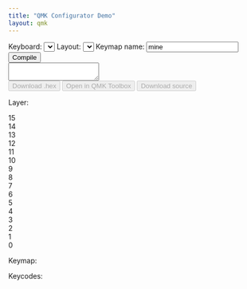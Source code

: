 ```yaml
---
title: "QMK Configurator Demo"
layout: qmk
---
```


<select id="template" style="display:none;">
    <option id="templateOption"></option>
</select>
<div id="controller">
  <div id="controller-top">
    <label>Keyboard: <select id="keyboard" onChange=" setSelectWidth(this);"></select></label> 
    <label>Layout: <select id="layout" onChange=" setSelectWidth(this);"></select></label>
    <label id="keymap-name-label">Keymap name: <input id="keymap-name" type="text" value="mine" /></label>
    <button id="compile">Compile</button>
  </div><textarea id="status" readonly></textarea><div id="controller-bottom">
    <button id="hex" disabled>Download .hex</button>
    <button id="toolbox" disabled>Open in QMK Toolbox</button>
    <button id="source" disabled>Download source</button>
  </div>
</div>
<div class="split-content">
  <div class="left-side">
    <p><label>Layer:</label></p>
    <div id="layers">
      <div class="layer">15</div>
      <div class="layer">14</div>
      <div class="layer">13</div>
      <div class="layer">12</div>
      <div class="layer">11</div>
      <div class="layer">10</div>
      <div class="layer">9</div>
      <div class="layer">8</div>
      <div class="layer">7</div>
      <div class="layer">6</div>
      <div class="layer">5</div>
      <div class="layer">4</div>
      <div class="layer">3</div>
      <div class="layer">2</div>
      <div class="layer">1</div>
      <div class="layer active">0</div>
    </div>
  </div>
  <div class="right-side">
    <p><label>Keymap:</label></p>
    <div id="visual-keymap"></div>
  </div>
</div>
<p style="clear:both" id="keycodes-section">
  <label>Keycodes:</label>
  <div id="keycodes"></div>
</p>
<style>

#compile, #hex, #toolbox, #source {
  float: right;
  line-height: 120%;
  margin: 0px 4px 0px 0px;
  border-radius: 3px;
  background-color: #49ad4c;
  color: white;
  border: 0px solid #000;
  padding: 3px 6px;
  cursor: pointer;
}

#compile, #hex {
  margin: 0px;
}

#source, #toolbox {
  float: left;
}

#compile:disabled, #hex:disabled, #toolbox:disabled, #source:disabled {
  background: #ccc;
  color: #999;
  cursor: unset;
}

#controller-top {
  padding: 5px;
  border-radius:  5px 5px 0px 0px;
  background: #eee;
  border-color: #ccc;
  border-style: solid;
  border-width: 1px 1px 0px 1px;
  margin: 0px auto;
  box-sizing: border-box;
  -moz-box-sizing: border-box;
  -webkit-box-sizing: border-box;
  overflow: hidden;
  line-height: 100%;
}

select, input, label, button {
  font-family: monospace;
  font-size: 12px;
}

#status {
  padding: 2px 5px;
  background: #333;
  color: #fff;
  border: 1px solid #000;
  font-family: monospace;
  white-space: pre-wrap;
  overflow-y: scroll;
  height: 200px;
  font-size: 12px;
  width: 100%;
  margin: 0px auto;
  box-sizing: border-box;
  -moz-box-sizing: border-box;
  -webkit-box-sizing: border-box;
  display: block;
}

#controller-bottom {
  padding: 5px;
  border-radius: 0px 0px 5px 5px;
  background: #eee;
  border-color: #ccc;
  border-style: solid;
  border-width: 0px 1px 1px 1px;
  margin: 0px auto;
  box-sizing: border-box;
  -moz-box-sizing: border-box;
  -webkit-box-sizing: border-box;
  overflow: hidden;
  line-height: 100%;
}

#layers {
  column-count: 2;
  padding-right: 10px;
  background: #fff;
}

#layers:before {
  border-left: 1px dashed #ccc;
  border-right: 1px dashed #ccc;
  content: "";
  height: 250px;
  position: absolute;
  left: 12px;
  width: 38px;
  z-index: -1;
}

.layer {
  width: 25px;
  height: 25px;
  border-radius: 25px;
  box-sizing: border-box;
  -moz-box-sizing: border-box;
  -webkit-box-sizing: border-box;
  border: 1px solid #ccc;
  display: flex;
  justify-content: space-around;
  align-items: center;
  line-height: 80%;
  font-size: 80%;
  margin-bottom: 10px;
  background: #fff;
}

.layer:hover {
  cursor: pointer;
  background: #eee;
}

.layer.active {
  background: #ccc;
  color: #fff;
}

.layer.non-empty {
  font-weight: bold;
}

.split-content {
}

.split-content::after { 
   content: " ";
   display: block; 
   height: 0; 
   clear: both;
}

.split-content.fixed {
  position: fixed;
  top: 0px;
  z-index: 1000;
  pointer-events: none;
}

.left-side {
  float: left;
  pointer-events: all;
}

.right-side {
  float: left;
  pointer-events: all;
}

.rigth-side:after { 
   content: " ";
   display: block; 
   height: 0; 
   clear: both;
}

#visual-keymap {
  background: #fff;
  border-radius: 5px;
  border: 5px solid #fff;
  box-shadow: 0px 0px 3px rgba(0, 0, 0, .3);
}

#visual-keymap {
  position: relative;
}

#visual-keymap:after { 
   content: " ";
   display: block; 
   height: 0; 
   clear: both;
}

.key {
  border: #ccc 1px solid;
  border-radius: 2px;
  position: absolute;
  box-sizing: border-box;
  -moz-box-sizing: border-box;
  -webkit-box-sizing: border-box;
  display: flex;
  justify-content: space-around;
  align-items: center;
  text-align: center;
  background: #fff;
  line-height: 100%;
  padding: 1px;
  white-space: pre-line;
}

.key:empty {
  background: #eee;
}
.key:empty:before {
  content:"N/A";
  color: #ccc;
}

.key.active-key {
  background: #d4f9d1;
}

.key-container, .key-layer {
  font-size: 10px;
  display: block;
}

.key-contents {
  width: 24px;
  height: 24px;
  border-radius: 2px;
  border: 1px solid #ccc;
  margin: 0px auto;
  display: flex;
  align-items: center;
  justify-content: space-around;
  box-sizing: border-box;
  -moz-box-sizing: border-box;
  -webkit-box-sizing: border-box;
  padding: 1px;
  background: #fff;
}

.key-contents:empty {
  background: #eee;
}

.key-contents:empty:before {
  content:"N/A";
  color: #ccc;
}

.key-contents.active-key {
  background: #d4f9d1;
}

.key-layer-input {
  width: 22px;
  height: 14px;
  border-radius: 2px;
  border: 1px solid #ccc;
  background: #eee;
  margin: 0px auto;
  box-sizing: border-box;
  -moz-box-sizing: border-box;
  -webkit-box-sizing: border-box;
  padding: 1px;
  background: #fff;
  text-align: center;
}

#keycodes {
  position: relative;
  box-sizing: border-box;
  -moz-box-sizing: border-box;
  -webkit-box-sizing: border-box;
  padding: 5px 0px 0px 5px;
  background: #eee;
  float: left;
  border-radius: 4px;
  border: 1px #ccc solid;
}

.keycode {
  width: 32px;
  height: 32px;
  margin: 0px 5px 5px 0px;
  border: #ccc 1px solid;
  border-radius: 2px;
  box-sizing: border-box;
  display: flex;
  justify-content: space-around;
  align-items: center;
  text-align: center;
  user-select: none;
  cursor: move; /* fallback if grab cursor is unsupported */
  cursor: grab;
  cursor: -moz-grab;
  cursor: -webkit-grab;
  background: #fff;
  float: left;
  font-size: 70%;
  line-height: 11px;
  white-space: pre-line;
  padding: 1px;
}

.keycode:active { 
  cursor: grabbing;
  cursor: -moz-grabbing;
  cursor: -webkit-grabbing;
  z-index: 1001;
  /*opacity: .5;
  -moz-transform: scale(.8);
  -webkit-transform: scale(.8);
  transform: scale(.8);*/
}

.keycode:empty:after {
  content: "N/A";
}

.keycode-container {
  font-size: 10px;
  display: block;
}

.keycode-container:after {
  content: "";
  width: 14px;
  height: 14px;
  border-radius: 2px;
  border: 1px solid #ccc;
  background: #eee;
  margin: 0px auto;
  display: block;
}

.keycode-1250 {
  width: 41.25px;
}
.keycode-1500 {
  width: 50.5px;
}
.keycode-1750 {
  width: 59.75px;
}
.keycode-2000 {
  width: 69px;
}
.keycode-2250 {
  width: 78.25px;
}
.keycode-2750 {
  width: 96.75px;
}
.keycode-6250 {
  width: 226.25px;
}

.space {
  height: 32px;
  margin: 0px 5px 5px 0px;
  box-sizing: border-box;
  display: flex;
  justify-content: space-around;
  align-items: center;
  text-align: center;
  user-select: none;
  float: left;
  font-size: 70%;
  line-height: 99%;
}

.space-250 {
  width: 4.25px;
}
.space-500 {
  width: 13.5px;
}
.space-750 {
  width: 22.75px;
}
.space-1000 {
  width: 32px;
}
.space-1250 {
  width: 41.25px;
}
.space-1500 {
  width: 50.5px;
}
.space-3500 {
  width: 124.5px;
}
.space-0 {
  width: 0px;
  margin: 0px;
  clear: left;
}
.space-label {
  width: 100%;
  clear: both;
  height: 20px;
  justify-content: left;
}

input[type=number]::-webkit-inner-spin-button, 
input[type=number]::-webkit-outer-spin-button { 
    -webkit-appearance: none;
    -moz-appearance: none;
    appearance: none;
    margin: 0; 
}

</style>

<script>
layouts = {};
keymap = [];
layer = 0;
keycodes = [
  {name:"Esc", code:"KC_ESC"},
  {width:1000},
  {name:"F1", code:"KC_F1"},
  {name:"F2", code:"KC_F2"},
  {name:"F3", code:"KC_F3"},
  {name:"F4", code:"KC_F4"},
  {width:500},
  {name:"F5", code:"KC_F5"},
  {name:"F6", code:"KC_F6"},
  {name:"F7", code:"KC_F7"},
  {name:"F8", code:"KC_F8"},
  {width:500},
  {name:"F9", code:"KC_F9"},
  {name:"F10", code:"KC_F10"},
  {name:"F11", code:"KC_F11"},
  {name:"F12", code:"KC_F12"},
  {width:250},
  {name:"Print Screen", code:"KC_PSCR"},
  {name:"Scroll Lock", code:"KC_SLCK"},
  {name:"Pause", code:"KC_PAUS"},
  {width:0},


  {name:"~\n`", code:"KC_GRV"},
  {name:"!\n1", code:"KC_1"},
  {name:"@\n2", code:"KC_2"},
  {name:"#\n3", code:"KC_3"},
  {name:"$\n4", code:"KC_4"},
  {name:"%\n5", code:"KC_5"},
  {name:"^\n6", code:"KC_6"},
  {name:"&\n7", code:"KC_7"},
  {name:"*\n8", code:"KC_8"},
  {name:"(\n9", code:"KC_9"},
  {name:")\n0", code:"KC_0"},
  {name:"_\n-", code:"KC_MINS"},
  {name:"+\n=", code:"KC_EQL"},
  {name:"Back Space", code:"KC_BSPC", width:2000},
  {width:250},
  {name:"Insert", code:"KC_INS"},
  {name:"Home", code:"KC_HOME"},
  {name:"Page Up", code:"KC_PGUP"},
  {width:250},
  {name:"Num Lock", code:"KC_NLCK"},
  {name:"/", code:"KC_PSLS"},
  {name:"*", code:"KC_PAST"},
  {name:"-", code:"KC_PMNS"},
  {width:0},



  {name:"Tab", code:"KC_TAB", width:1500},
  {name:"q", code:"KC_Q"},
  {name:"w", code:"KC_W"},
  {name:"e", code:"KC_E"},
  {name:"r", code:"KC_R"},
  {name:"t", code:"KC_T"},
  {name:"y", code:"KC_Y"},
  {name:"u", code:"KC_U"},
  {name:"i", code:"KC_I"},
  {name:"o", code:"KC_O"},
  {name:"p", code:"KC_P"},
  {name:"{\n[", code:"KC_LBRC"},
  {name:"}\n]", code:"KC_RBRC"},
  {name:"|\n\\", code:"KC_BSLS", width:1500},
  {width:250},
  {name:"Del", code:"KC_DEL"},
  {name:"End", code:"KC_END"},
  {name:"Page Down", code:"KC_PGDN"},
  {width:250},
  {name:"7", code:"KC_P7"},
  {name:"8", code:"KC_P8"},
  {name:"9", code:"KC_P9"},
  {name:"+", code:"KC_PPLS"},
  {width:0},


  {name:"Caps Lock", code:"KC_CAPS", width:1750},
  {name:"a", code:"KC_A"},
  {name:"s", code:"KC_S"},
  {name:"d", code:"KC_D"},
  {name:"f", code:"KC_F"},
  {name:"g", code:"KC_G"},
  {name:"h", code:"KC_H"},
  {name:"j", code:"KC_J"},
  {name:"k", code:"KC_K"},
  {name:"l", code:"KC_L"},
  {name:":\n;", code:"KC_SCLN"},
  {name:"\"\n'", code:"KC_QUOT"},
  {name:"Enter", code:"KC_ENT", width:2250},
  {width:3500},
  {name:"4", code:"KC_P4"},
  {name:"5", code:"KC_P5"},
  {name:"6", code:"KC_P6"},
  {name:",", code:"KC_PCMM"},
  {width:0},

  {name:"Left Shift", code:"KC_LSFT", width:2250},
  {name:"z", code:"KC_Z"},
  {name:"x", code:"KC_X"},
  {name:"c", code:"KC_C"},
  {name:"v", code:"KC_V"},
  {name:"b", code:"KC_B"},
  {name:"n", code:"KC_N"},
  {name:"m", code:"KC_M"},
  {name:"<\n,", code:"KC_COMM"},
  {name:">\n.", code:"KC_DOT"},
  {name:"?\n/", code:"KC_SLSH"},
  {name:"Right Shift", code:"KC_RSFT", width:2750},
  {width:1250},
  {name:"Up", code:"KC_UP"},
  {width:1250},
  {name:"1", code:"KC_P1"},
  {name:"2", code:"KC_P2"},
  {name:"4", code:"KC_P3"},
  {name:"=", code:"KC_PEQL"},
  {width:0},

  {name:"Left Ctrl", code:"KC_LCTL", width:1250},
  {name:"Left OS", code:"KC_LGUI", width:1250},
  {name:"Left Alt", code:"KC_LALT", width:1250},
  {name:"Space", code:"KC_SPC", width:6250},
  {name:"Right Alt", code:"KC_RALT", width:1250},
  {name:"Right OS", code:"KC_RGUI", width:1250},
  {name:"Menu", code:"KC_APP", width:1250},
  {name:"Right Ctrl", code:"KC_RCTL", width:1250},
  {width:250},
  {name:"Left", code:"KC_LEFT"},
  {name:"Down", code:"KC_DOWN"},
  {name:"Right", code:"KC_RGHT"},
  {width:250},
  {name:"0", code:"KC_P0", width:2000},
  {name:".", code:"KC_PDOT"},
  {name:"Enter", code:"KC_PENT"},

  {label:"International", width:"label"},

  {name:"NUHS", code:"KC_NUHS"},
  {name:"NUBS", code:"KC_NUBS"},

  {name:"Ro", code:"KC_RO", title:"JIS \\ and |"},
  {name:"¥", code:"KC_JYEN"},

  {name:"無変換", code:"KC_MHEN"},
  {name:"漢字", code:"KC_HANJ"},

  {name:"한영", code:"KC_HAEN"},
  {name:"変換", code:"KC_HENK"},
  {name:"かな", code:"KC_KANA"},


  {label:"QMK specific", width:"label"},

  {name:"", code:"KC_NO", title:"Nothing"},
  {name:"▽", code:"KC_TRNS", title:"Pass-through"},
  {name:"Reset", code:"RESET", title:"Reset the keyboard"},
  {name:"Debug", code:"DEBUG", title:"Toggle debug mode"},
  {name:"Hold Layer", code:"MO(layer)", type:"layer", layer:0},
  {name:"Toggle Layer", code:"TG(layer)", type:"layer", layer:0},


  {label:"Mod key combinations (A = Alt, C = Control, O = Windows/Command, S = Shift)", width:"label"},

  {name:"LS", code:"LSFT(kc)", type:"container"},
  {name:"LC", code:"LCTL(kc)", type:"container"},
  {name:"LA", code:"LALT(kc)", type:"container"},
  {name:"LO", code:"LGUI(kc)", type:"container"},
  {name:"RS", code:"RSFT(kc)", type:"container"},
  {name:"RC", code:"RCTL(kc)", type:"container"},
  {name:"RA", code:"RALT(kc)", type:"container"},
  {name:"RO", code:"RGUI(kc)", type:"container"},

  {label:"Alphabet", width:"label"},

  {name:"a", code:"KC_A"},
  {name:"b", code:"KC_B"},
  {name:"c", code:"KC_C"},
  {name:"d", code:"KC_D"},
  {name:"e", code:"KC_E"},
  {name:"f", code:"KC_F"},
  {name:"g", code:"KC_G"},
  {name:"h", code:"KC_H"},
  {name:"i", code:"KC_I"},
  {name:"j", code:"KC_J"},
  {name:"k", code:"KC_K"},
  {name:"l", code:"KC_L"},
  {name:"m", code:"KC_M"},
  {width:0},
  {name:"n", code:"KC_N"},
  {name:"o", code:"KC_O"},
  {name:"p", code:"KC_P"},
  {name:"q", code:"KC_Q"},
  {name:"r", code:"KC_R"},
  {name:"s", code:"KC_S"},
  {name:"t", code:"KC_T"},
  {name:"u", code:"KC_U"},
  {name:"v", code:"KC_V"},
  {name:"w", code:"KC_W"},
  {name:"x", code:"KC_X"},
  {name:"y", code:"KC_Y"},
  {name:"z", code:"KC_Z"},

  {label:"Shifted symbols", width:"label"},

  {name:"~", code:"KC_TILD"},
  {name:"!", code:"KC_EXLM"},
  {name:"@", code:"KC_AT"},
  {name:"#", code:"KC_HASH"},
  {name:"$", code:"KC_DLR"},
  {name:"%", code:"KC_PERC"},
  {name:"^", code:"KC_CIRC"},
  {name:"&", code:"KC_AMPR"},
  {name:"*", code:"KC_ASTR"},
  {name:"(", code:"KC_LPRN"},
  {name:")", code:"KC_RPRN"},
  {name:"_", code:"KC_UNDS"},
  {name:"+", code:"KC_PLUS"},
  {name:"{", code:"KC_LCBR"},
  {name:"}", code:"KC_RCBR"},
  {name:"<", code:"KC_LT"},
  {name:">", code:"KC_GT"},
  {name:":", code:"KC_COLN"},
  {name:"|", code:"KC_PIPE"},
  {name:"?", code:"KC_QUES"},
  {name:"\"", code:"KC_DQT"},

  {label:"Application", width:"label"},

  {name:"Vol Down", code:"KC_VOLD"},
  {name:"Vol Up", code:"KC_VOLU"},
  {name:"Mute", code:"KC_MUTE"},
  {name:"Power", code:"KC_PWR"},
  {name:"Help", code:"KC_HELP"},
  {name:"Stop", code:"KC_STOP"},
  {name:"Again", code:"KC_AGIN"},
  {name:"Menu", code:"KC_MENU"},
  {name:"Undo", code:"KC_UNDO"},
  {name:"Select", code:"KC_SLCT"},
  {name:"Copy", code:"KC_COPY"},
  {name:"Exec", code:"KC_EXEC"},
  {name:"Paste", code:"KC_PSTE"},
  {name:"Find", code:"KC_FIND"},
  {name:"Cut", code:"KC_CUT"},


  {label:"Keyboard settings (persistent)", width:"label"},

  {name:"Swap C/Caps", code:"MAGIC_SWAP_CONTROL_CAPSLOCK"},
  {name:"Caps>C", code:"MAGIC_CAPSLOCK_TO_CONTROL"},
  {name:"Swap LA/LO", code:"MAGIC_SWAP_LALT_LGUI"},
  {name:"Swap RA/RO", code:"MAGIC_SWAP_RALT_RGUI"},
  {name:"No O", code:"MAGIC_NO_GUI"},
  {name:"Swap `/Esc", code:"MAGIC_SWAP_GRAVE_ESC"},
  {name:"Swap \\/BS", code:"MAGIC_SWAP_BACKSLASH_BACKSPACE"},
  {name:"NKRO", code:"MAGIC_HOST_NKRO"},
  {name:"Swap A/O", code:"MAGIC_SWAP_ALT_GUI"},
  {name:"Rev C/Caps", code:"MAGIC_UNSWAP_CONTROL_CAPSLOCK"},
  {name:"Rev Caps>C", code:"MAGIC_UNCAPSLOCK_TO_CONTROL"},
  {name:"Rev LA/LO", code:"MAGIC_UNSWAP_LALT_LGUI"},
  {name:"Rev RA/RO", code:"MAGIC_UNSWAP_RALT_RGUI"},
  {name:"Rev No O", code:"MAGIC_UNNO_GUI"},
  {name:"Rev `/Esc", code:"MAGIC_UNSWAP_GRAVE_ESC"},
  {name:"Rev \\/BS", code:"MAGIC_UNSWAP_BACKSLASH_BACKSPACE"},
  {name:"Rev NKRO", code:"MAGIC_UNHOST_NKRO"},
  {name:"Rev A/O", code:"MAGIC_UNSWAP_ALT_GUI"},
  {name:"Togg NKRO", code:"MAGIC_TOGGLE_NKRO"},

  {label:"Backlight settings", width:"label"},

  {name:"BL Toggle", code:"BL_TOGG"},
  {name:"BL +", code:"BL_INC"},
  {name:"BL -", code:"BL_DEC"},
  {name:"BL Cycle", code:"BL_STEP"},

];

job_id = "";
hex_stream = "";
hex_filename = "";
keyboards = [];
status = "";
keyboard = "";
layout = "";

function setSelectWidth(s) {
  var sel = $(s);
  $('#templateOption').text( sel.val() );
  sel.width( $('#template').width() * 1.03 );
}

setSelectWidth($("#keyboard"));
setSelectWidth($("#layout"));

function reset_keymap() {
  keymap = [];
  $(".layer.non-empty").removeClass("non-empty");
}

function keyboard_from_hash() {
  if (keyboards.indexOf(window.location.hash.replace(/\#\//ig,"")) != -1) {
    return window.location.hash.replace(/\#\//ig,"");
  } else if (keyboards.indexOf(window.location.hash.replace(/\#\//ig,"").replace(/\/[^\/]+$/ig, "")) != -1) {
    return window.location.hash.replace(/\#\//ig,"").replace(/\/[^\/]+$/ig, "");
  } else {
    return false;
  }
}

function layout_from_hash() {
  if (window.location.hash.replace(/^.+\//i, "") in layouts) {
    return window.location.hash.replace(/^.+\//i, "");
  } else {
    return false;
  }
}

function droppable_config(t, key) {
  return {
    over: function(event, ui) {
      $(t).addClass("active-key");
      if ($(t).hasClass("key-contents")) {
        $(t).parent().removeClass("active-key");
      }
    },
    out: function(event, ui) {
      $(t).removeClass("active-key");
      if ($(t).hasClass("key-contents")) {
        $(t).parent().addClass("active-key");
      }
    },
    drop: function(event, ui) {
      if ($(t).hasClass("active-key")) {
        $(t).removeClass("active-key");
        $(".layer.active").addClass("non-empty");
        $(t).attr("data-code", ui.helper[0].dataset.code);
        // $(t).draggable({revert: true, revertDuration: 100});
        if ($(t).hasClass("key-contents")) {
          keymap[layer][key]['contents'] = {
            name: ui.helper[0].innerHTML,
            code: ui.helper[0].dataset.code,
            type: ui.helper[0].dataset['type']
          }
        } else {
          var keycode = assign_key(layer, key, ui.helper[0].innerHTML, ui.helper[0].dataset.code, ui.helper[0].dataset['type'])
          if (keycode.type == "layer") {
            keymap[layer][key]['layer'] = 0;
          }
        }
        render_key(layer, key);
      }
    }
  }
}

function render_key(layer, k) {
  var key = $("#key-" + k);
  var keycode = keymap[layer][k];
  if (!keycode)
    keycode = assign_key(layer, k, "", "KC_NO", "");
  $(key).html(keycode.name);
  if (keycode.type == "container") {
    $(key).addClass("key-container");
    var container = $("<div>", {
      class: "key-contents"
    });
    if (keycode.contents) {
      $(container).html(keycode.contents.name);
    }
    $(container).droppable(droppable_config(container, k));
    $(key).append(container);
  } else if (keycode.type == "layer") {
    $(key).addClass("key-layer");
    var layer_input = $("<input>", {
      class: "key-layer-input",
      type: "number",
      val: keycode.layer
    }).on('input', function(e) {
      keymap[layer][k]['layer'] = $(this).val();
      if ($(this).val() != layer) {
        if (keymap[$(this).val()] == undefined) {
          keymap[$(this).val()] = {};
        }
        keymap[$(this).val()][k] = {name:"▽", code:"KC_TRNS"};
      }
    });
    $(key).append(layer_input);
  } else {
    $(key).removeClass("key-container");
    $(key).removeClass("key-layer");
  }
}

function assign_key(layer, key, name, code, type) {
  keymap[layer][key] = {
    "name": name,
    "code": code,
    "type": type
  };
  return keymap[layer][key];
}

$(document).ready(function() {


  $(window).on('hashchange', function() {
    console.log(window.location.hash);

    if (keyboard_from_hash() && keyboard_from_hash() != keyboard) {
      reset_keymap();
      keyboard = keyboard_from_hash();
      $("#keyboard").val(keyboard);
      setSelectWidth($("#keyboard"));
      load_layouts($("#keyboard").val());
    } else if (layout_from_hash() && layout_from_hash() != layout) {
      layout = layout_from_hash();
      $("#layout").val(layout);
      setSelectWidth($("#layout"));
      render_layout($("#layout").val());
    }
  });


  $.each(keycodes, function(k, d) {
    if (d.code) {
      var keycode = $("<div>", {
        class: "keycode keycode-" + d.width + " keycode-" + d.type,
        "data-code": d.code,
        "data-type": d.type,
        html: d.name,
        title: d.title
      })
      $("#keycodes").append(keycode);
    } else {
      $("#keycodes").append($("<div>", {
        class: "space space-" + d.width,
        html: d.label
      }));
    }
  });

  $(".keycode").each(function(k, d) {
    $(d).draggable({
      revert: true,
      revertDuration: 100
    });
  });

  // $(document).on("dropover", ".key", function(e) {
  //   $(e.target).addClass("active-key");
  // });

  // $(document).on("dropout", ".key", function(e) {
  //   $(e.target).removeClass("active-key");
  // });

  function load_layouts(keyboard) {
    $.get("http://compile.qmk.fm/v1/keyboards/" + keyboard, function(data) {
      if (data.keyboards[keyboard]) {
        $("#layout").find('option').remove();
        layouts = {};
        $.each(data.keyboards[keyboard].layouts, function(k, d) {
          $("#layout").append($('<option>', {
            value: k,
            text: k
          }));
          if (d.layout)
            layouts[k] = d.layout;
          else
            layouts[k] = d;
        });

        if (layout_from_hash()) {
          $("#layout").val(layout_from_hash());
        }
        window.location.hash = "#/" + $("#keyboard").val() + "/" + $("#layout").val();
        setSelectWidth($("#layout"));
        render_layout($("#layout").val());
      } else {

      }
    });
  }

  function render_layout(layout) {
    var key_width = 40;
    var key_height = 40;
    var key_x_spacing = 45;
    var key_y_spacing = 45;
    $("#visual-keymap").find("*").remove();
    if (!keymap[layer])
      keymap[layer] = {};
    var max_x = 0;
    var max_y = 0; 
    $.each(layouts[layout], function(k, d) {
      if (!d.h)
        d.h = 1;
      var key = $('<div>', {
        class: "key disabled",
        style: "left: " + (d.x * key_x_spacing) + "px; top: " + (d.y * key_y_spacing) + "px; width: " + ((d.w * key_x_spacing) - (key_x_spacing - key_width)) + "px; height: " + ((d.h * key_y_spacing) - (key_y_spacing - key_height)) + "px",
        id: "key-"+k,
        "data-index": k,
        "data-type": "key"
      });
      max_x = Math.max(max_x, d.x * key_x_spacing + ((d.w * key_x_spacing) - (key_x_spacing - key_width)));
      max_y = Math.max(max_y, d.y * key_y_spacing + ((d.h * key_y_spacing) - (key_y_spacing - key_height)));
      $(key).droppable(droppable_config(key, k));
      $("#visual-keymap").append(key);
      render_key(layer, k);
    });
    $("#visual-keymap").css({
      "width": (max_x) + "px",
      "height": (max_y) + "px"
    });
  }

  $.get("http://compile.qmk.fm/v1/keyboards", function(data) { 
    keyboards = data;
    $.each(data, function(k, d) { 
      $("#keyboard").append($('<option>', { 
        value: d,
        text : d
      }));
    });
    if (keyboard_from_hash()) {
      $("#keyboard").val(keyboard_from_hash());
    }
    setSelectWidth($("#keyboard"));
    load_layouts($("#keyboard").val());
  });

  $("#keyboard").change(function() {
    // reset_keymap();
    window.location.hash = "#/" + $("#keyboard").val() + "/" + $("#layout").val();
    // load_layouts($("#keyboard").val());
  });

  $("#layout").change(function() {
    if (confirm("This will clear your keymap - are you sure you want to change your layout?"))
      window.location.hash = "#/" + $("#keyboard").val() + "/" + $("#layout").val();
    else
      $("#layout").val(layout_from_hash());
    // render_layout($("#layout").val());
  });

  $(".layer").click(function(e) {
    $(".layer.active").removeClass("active");
    $(e.target).addClass("active");
    layer = e.target.innerHTML;
    render_layout($("#layout").val());
  });

  $("#compile").click(function() {
    $("#compile").attr("disabled", "disabled");
    var layers = [];
    $.each(keymap, function(k, d) {
      layers[k] = [];
      $.each(keymap[k], function(l, e) {
        var keycode = e.code;
        if (e.contents && e.code.indexOf("(kc)"))
          keycode = keycode.replace("kc", e.contents.code);
        layers[k][l] = keycode;
      });
    });
    var data = {
      "keyboard": $("#keyboard").val(),
      "keymap": $("#keymap-name").val(),
      "layout": $("#layout").val(),
      "layers": layers
    }
    console.log(JSON.stringify(data));
    $("#status").append("* Sending " + $("#keyboard").val() + ":" + $("#keymap-name").val() + " with " + $("#layout").val());
    $.ajax({
        'type': 'POST',
        'url': "http://compile.qmk.fm/v1/compile",
        'contentType': 'application/json',
        'data': JSON.stringify(data),
        'dataType': 'json',
        'success': function(d) {
          if (d.enqueued) {
            $("#status").append("\n* Received job_id: " + d.job_id);
            job_id = d.job_id;
            check_status();
          }
        }
    });

  });

  function check_status() {
    $.get("http://compile.qmk.fm/v1/compile/" + job_id, function(data) {
      console.log(data);
      if (data.status == "finished") {
        $("#status").append("\n* Finished:\n" + data.result.output.replace(/\[.*m/gi, ""));
        hex_stream = data.result.firmware;
        hex_filename = data.result.firmware_filename;
        $("#compile").removeAttr("disabled");
        $("#hex").removeAttr("disabled");
        $("#toolbox").removeAttr("disabled");
        $("#source").removeAttr("disabled");
      } else if (data.status == "queued") {
        if (status != "queued")
          $("#status").append("\n* Queueing");
        else
          $("#status").append(" .");
        setTimeout(check_status, 500);
      } else if (data.status == "running") {
        if (status != "running")
          $("#status").append("\n* Running");
        else
          $("#status").append(" .");
        setTimeout(check_status, 500);
      } else if (data.status == "unknown") {
        $("#compile").removeAttr("disabled");
      } else if (data.status == "failed") {
        $("#status").append("\n* Failed");
        if (data.result)
           $("#status").append("\n* Error:\n" + data.result.output);
        $("#compile").removeAttr("disabled");
      }
      $("#status").scrollTop($("#status")[0].scrollHeight);
      status = data.status;
    });
  }

  function download(filename, text) {
    var element = document.createElement('a');
    element.setAttribute('href', 'data:text/plain;charset=utf-8,' + encodeURIComponent(text));
    element.setAttribute('download', filename);

    element.style.display = 'none';
    document.body.appendChild(element);

    element.click();

    document.body.removeChild(element);
  }

  $("#hex").click(function() {
      // $.get("http://compile.qmk.fm/v1/compile/" + job_id + "/hex", function(data) {
      //   console.log(data);
      // });
      download(hex_filename, hex_stream);
  });

  $("#source").click(function() {
      $.get("http://compile.qmk.fm/v1/compile/" + job_id + "/source", function(data) {
        console.log(data);
      });
  });

  var offsetTop = $(".split-content").offset().top;
  var height = $(".split-content").height();

  $(document).on("scroll", function() {
    if (offsetTop < $(document).scrollTop()) {
      $(".split-content").addClass("fixed");
      $("#keycodes-section").css("margin-top", height + "px");
    } else {
      $("#keycodes-section").css("margin-top", "0px");
      $(".split-content").removeClass("fixed");
    }
  });

});
</script>